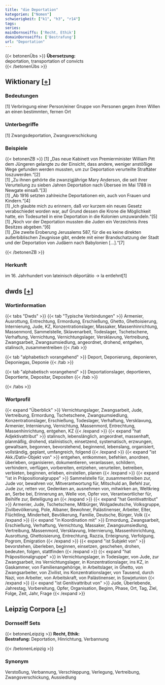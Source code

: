 ```yaml
---
title: "die Deportation"
kategorien: ["Nomen"]
schwierigkeit: ["k1", "h3", "r14"]
tags:
series:
mainDornseiffs: ['Recht, Ethik']
domainDornseiffs: ['Bestrafung']
url: "Deportation"
---
```


{{< betonenÜbs >}}
**Übersetzung:**  
deportation, transportation of convicts  
{{< /betonenÜbs >}}

## Wiktionary [[+](https://de.wiktionary.org/wiki/Deportation)]

### Bedeutungen
[1] Verbringung einer Person/einer Gruppe von Personen gegen ihren Willen an einen bestimmten, fernen Ort  

### Unterbegriffe
[1] Zwangsdeportation, Zwangsverschickung  

### Beispiele
{{< betonenZB >}}
[1] „Das neue Kabinett von Premierminister William Pitt dem Jüngeren gelangte zu der Einsicht, dass andere, weniger anstößige Wege gefunden werden mussten, um zur Deportation verurteilte Straftäter loszuwerden.“[2]  
[1] „Zu ihnen gehörte die zwanzigjährige Mary Anderson, die seit ihrer Verurteilung zu sieben Jahren Deportation nach Übersee im Mai 1788 in Newgate einsaß.“[3]  
[1] „Ab 1916 setzten zahlreiche Deportationen ein, auch von Frauen und Kindern.“[4]  
[1] „Ich glaubte mich zu erinnern, daß vor kurzem ein neues Gesetz verabschiedet worden war, auf Grund dessen die Krone die Möglichkeit hatte, ein Todesurteil in eine Deportation in die Kolonien umzuwandeln.“[5]  
[1] „Noch vor der Deportation mussten die Juden ein Verzeichnis ihres Besitzes abgeben.“[6]  
[1] „Die zweite Eroberung Jerusalems 587, für die es keine direkten außerbiblischen Zeugnisse gibt, endete mit einer Brandschatzung der Stadt und der Deportation von Judäern nach Babylonien […].“[7]  

{{< /betonenZB >}}
### Herkunft
im 16. Jahrhundert von lateinisch dēportātio → la entlehnt[1]  



## dwds [[+](https://www.dwds.de/wb/Deportation)]

### Wortinformation
{{< tabs "Dwds" >}}
{{< tab "Typische Verbindungen" >}}
Armenier, Ausrottung, Entrechtung, Ermordung, Erschießung, Ghetto, Ghettoisierung, Internierung, Jude, KZ, Konzentrationslager, Massaker, Massenhinrichtung, Massenmord, Sammelstelle, Sklavenarbeit, Todeslager, Tschetschene, Verhaftung, Vernichtung, Vernichtungslager, Versklavung, Vertreibung, Zwangsarbeit, Zwangsumsiedlung, angeordnet, drohend, entgehen, stalinsch, zusammentreiben
{{< /tab >}}

{{< tab "alphabetisch vorangehend" >}}
Deport, Deponierung, deponieren, Deponiegas, Deponie
{{< /tab >}}

{{< tab "alphabetisch vorangehend" >}}
Deportationslager, deportieren, Deportierte, Depositar, Depositen
{{< /tab >}}

{{< /tabs >}}

### Wortprofil
{{< expand "Überblick" >}} Vernichtungslager, Zwangsarbeit, Jude, Vertreibung, Ermordung, Tschetschene, Zwangsumsiedlung, Konzentrationslager, Erschießung, Todeslager, Verhaftung, Versklavung, Armenier, Internierung, Vernichtung, Massenmord, Entrechtung, Massenhinrichtung, entgehen, KZ {{< /expand >}}
{{< expand "hat Adjektivattribut" >}} stalinsch, lebenslänglich, angeordnet, massenhaft, planmäßig, drohend, stalinistisch, einsetzend, systematisch, erzwungen, gewaltsam, begonnen, bevorstehend, beginnend, lebenslang, organisiert, vollständig, geplant, umfangreich, folgend {{< /expand >}}
{{< expand "ist Akk./Dativ-Objekt von" >}} entgehen, entkommen, befehlen, anordnen, überleben, organisieren, dokumentieren, veranlassen, schildern, verhindern, verfügen, vorbereiten, entziehen, verurteilen, betreiben, verbieten, beginnen, erleben, einstellen, planen {{< /expand >}}
{{< expand "ist in Präpositionalgruppe" >}} Sammelstelle für, zusammentreiben zur, Jude vor, bewahren vor, Mitverantwortung für, Mitschuld an, Befehl zur, Jude zur, retten vor, Gedenken an, ausnehmen von, mitwirken an, Weltkrieg an, Serbe bei, Erinnerung an, Welle von, Opfer von, Verantwortlicher für, Beihilfe zur, Beteiligung an {{< /expand >}}
{{< expand "hat Genitivattribut" >}} Armenier, Jude, Tschetschene, Mitbürger, Wolgadeutsche, Volksgruppe, Zivilbevölkerung, Pole, Albaner, Bewohner, Palästinenser, Arbeiter, Elter, Flüchtling, Minderheit, Bevölkerung, Familie, Deutsche, Bürger, Volk {{< /expand >}}
{{< expand "in Koordination mit" >}} Ermordung, Zwangsarbeit, Erschießung, Verhaftung, Vernichtung, Massaker, Zwangsumsiedlung, Vertreibung, Massenmord, Versklavung, Internierung, Massenhinrichtung, Ausrottung, Ghettoisierung, Entrechtung, Razzia, Enteignung, Verfolgung, Pogrom, Emigration {{< /expand >}}
{{< expand "ist Subjekt von" >}} bevorstehen, überleben, beginnen, einsetzen, geschehen, drohen, bedeuten, folgen, stattfinden {{< /expand >}}
{{< expand "hat Präpositionalgruppe" >}} in Vernichtungslager, in Todeslager, von Jude, zur Zwangsarbeit, ins Vernichtungslager, in Konzentrationslager, ins KZ, in Gaskammer, von Familienangehörige, in Arbeitslager, in Ghetto, von Zwangsarbeiter, von Zivilist, ins Konzentrationslager, von Tausend, durch Nazi, von Arbeiter, von Arbeitskraft, von Palästinenser, in Sowjetunion {{< /expand >}}
{{< expand "ist Genitivattribut von" >}} Jude, Überlebende, Jahrestag, Vorbereitung, Opfer, Organisation, Beginn, Phase, Ort, Tag, Ziel, Folge, Zeit, Jahr, Frage {{< /expand >}}

## Leipzig Corpora [[+](https://corpora.uni-leipzig.de/en/res?word=Deportation&corpusId=deu_newscrawl-public_2018)]

### Dornseiff Sets
{{< betonenLeipzig >}}
**Recht, Ethik:**  
**Bestrafung:** Deportation, Hinrichtung, Verbannung  

{{< /betonenLeipzig >}}

### Synonym
Verstoßung, Verbannung, Verschleppung, Verlegung, Vertreibung, Zwangsverschickung, Aussiedlung

